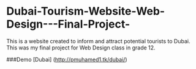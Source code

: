 # Dubai-Tourism-Website-Web-Design---Final-Project-
This is a website created to inform and attract potential tourists to Dubai. This was my final project for Web Design class in grade 12.

###Demo
[Dubai] (http://pmuhamed1.tk/dubai/)
